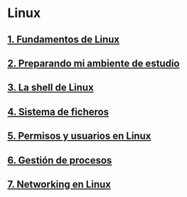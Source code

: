 # Linux

## [1. Fundamentos de Linux](./fundamentosLinux.md)

## [2. Preparando mi ambiente de estudio]()

## [3. La shell de Linux]()

## [4. Sistema de ficheros]()

## [5. Permisos y usuarios en Linux]()

## [6. Gestión de procesos]()

## [7. Networking en Linux]()
